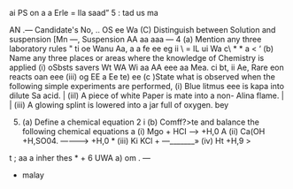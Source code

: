 ai PS on a a
Erle =
lla saad” 5 :
tad us ma

AN
.—
Candidate's No, .. OS ee Wa
(C) Distinguish between Solution and suspension
[Mn —, Suspension
AA aa aaa —
4 (a) Mention any three laboratory rules
" ti oe
Wanu Aa, a a fe ee eg ii \ = IL ui Wa c\ * * a < ‘
(b) Name any three places or areas where the knowledge of Chemistry is applied
(i) oSbsts savers Wt WA Wi aa AA eee aa Mea. ci bt, ii Ae, Rare eon reacts oan eee
(iii) og EE a Ee te) ee
(c )State what is observed when the following simple experiments are performed,
(i) Blue litmus eee is kapa into dilute Sa acid. |
(iil) A piece of white Paper is mate into a non- Alina flame. | |
(iii) A glowing splint is lowered into a jar full of oxygen. bey

5. (a) Define a chemical equation 2 i
(b) Comff?>te and balance the following chemical equations a
(i) Mgo + HCI ——> +H,0 A
(ii) Ca(OH +H,SO04. ————> +H,0 *
(iii) Ki KCl +
—_______»
(iv) Ht +H,9 >

t ; aa a
inher thes * + 6 UWA
a) om . —
- malay